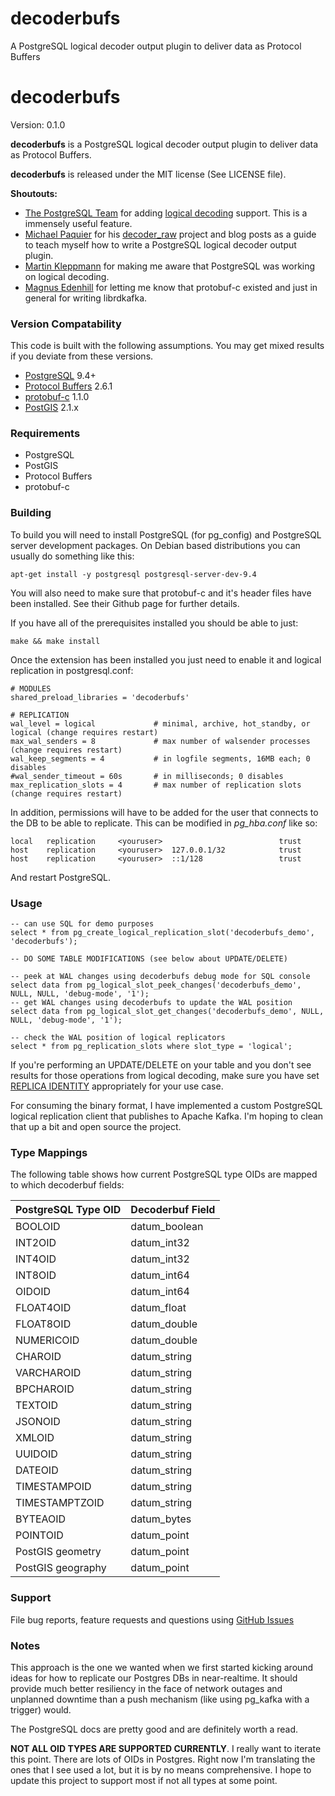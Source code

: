 decoderbufs
===========

A PostgreSQL logical decoder output plugin to deliver data as Protocol Buffers

# decoderbufs

Version: 0.1.0

**decoderbufs** is a PostgreSQL logical decoder output plugin to deliver data as Protocol Buffers.

**decoderbufs** is released under the MIT license (See LICENSE file).

**Shoutouts:**
- [The PostgreSQL Team](https://postgresql.org) for adding [logical decoding](http://www.postgresql.org/docs/9.4/static/logicaldecoding.html) support. This is a immensely useful feature.
- [Michael Paquier](https://github.com/michaelpq) for his [decoder_raw](https://github.com/michaelpq/pg_plugins/tree/master/decoder_raw) 
project and blog posts as a guide to teach myself how to write a PostgreSQL logical decoder output plugin.
- [Martin Kleppmann](https://github.com/ept) for making me aware that PostgreSQL was working on logical decoding.
- [Magnus Edenhill](https://github.com/edenhill) for letting me know that protobuf-c existed and just in general for writing librdkafka.

### Version Compatability
This code is built with the following assumptions.  You may get mixed results if you deviate from these versions.

* [PostgreSQL](http://www.postgresql.org) 9.4+
* [Protocol Buffers](https://developers.google.com/protocol-buffers) 2.6.1
* [protobuf-c](https://github.com/protobuf-c/protobuf-c) 1.1.0
* [PostGIS](http://postgis.net) 2.1.x

### Requirements
* PostgreSQL
* PostGIS
* Protocol Buffers
* protobuf-c

### Building

To build you will need to install PostgreSQL (for pg_config) and PostgreSQL server development packages. On Debian 
based distributions you can usually do something like this:

    apt-get install -y postgresql postgresql-server-dev-9.4
    
You will also need to make sure that protobuf-c and it's header files have been installed. See their Github 
page for further details.

If you have all of the prerequisites installed you should be able to just:

    make && make install

Once the extension has been installed you just need to enable it and logical replication in postgresql.conf:

    # MODULES
    shared_preload_libraries = 'decoderbufs'
    
    # REPLICATION
    wal_level = logical             # minimal, archive, hot_standby, or logical (change requires restart)
    max_wal_senders = 8             # max number of walsender processes (change requires restart)
    wal_keep_segments = 4           # in logfile segments, 16MB each; 0 disables
    #wal_sender_timeout = 60s       # in milliseconds; 0 disables
    max_replication_slots = 4       # max number of replication slots (change requires restart)

In addition, permissions will have to be added for the user that connects to the DB to be able to replicate. This can be modified in _pg\_hba.conf_ like so:

    local   replication     <youruser>                          trust
    host    replication     <youruser>  127.0.0.1/32            trust
    host    replication     <youruser>  ::1/128                 trust
    
And restart PostgreSQL.

### Usage
    -- can use SQL for demo purposes
    select * from pg_create_logical_replication_slot('decoderbufs_demo', 'decoderbufs');
    
    -- DO SOME TABLE MODIFICATIONS (see below about UPDATE/DELETE)
    
    -- peek at WAL changes using decoderbufs debug mode for SQL console
    select data from pg_logical_slot_peek_changes('decoderbufs_demo', NULL, NULL, 'debug-mode', '1');
    -- get WAL changes using decoderbufs to update the WAL position
    select data from pg_logical_slot_get_changes('decoderbufs_demo', NULL, NULL, 'debug-mode', '1');
    
    -- check the WAL position of logical replicators
    select * from pg_replication_slots where slot_type = 'logical';

If you're performing an UPDATE/DELETE on your table and you don't see results for those operations from logical decoding, make sure you have set [REPLICA IDENTITY](http://www.postgresql.org/docs/9.4/static/sql-altertable.html#SQL-CREATETABLE-REPLICA-IDENTITY) appropriately for your use case.
    
For consuming the binary format, I have implemented a custom PostgreSQL logical replication client that publishes to Apache Kafka. I'm hoping to clean that up a bit and open source the project.
          
### Type Mappings

The following table shows how current PostgreSQL type OIDs are mapped to which decoderbuf fields:

| PostgreSQL Type OID | Decoderbuf Field |
|---------------------|---------------|
| BOOLOID             | datum_boolean |
| INT2OID             | datum_int32   |
| INT4OID             | datum_int32   |
| INT8OID             | datum_int64   |
| OIDOID              | datum_int64   |
| FLOAT4OID           | datum_float   |
| FLOAT8OID           | datum_double  |
| NUMERICOID          | datum_double  |
| CHAROID             | datum_string  |
| VARCHAROID          | datum_string  |
| BPCHAROID           | datum_string  |
| TEXTOID             | datum_string  |
| JSONOID             | datum_string  |
| XMLOID              | datum_string  |
| UUIDOID             | datum_string  |
| DATEOID             | datum_string  |
| TIMESTAMPOID        | datum_string  |
| TIMESTAMPTZOID      | datum_string  |
| BYTEAOID            | datum_bytes   |
| POINTOID            | datum_point   |
| PostGIS geometry    | datum_point   |
| PostGIS geography   | datum_point   |

### Support

File bug reports, feature requests and questions using
[GitHub Issues](https://github.com/xstevens/decoderbufs/issues)

### Notes

This approach is the one we wanted when we first started kicking around ideas for how to replicate our Postgres DBs in near-realtime. It should provide much better 
resiliency in the face of network outages and unplanned downtime than a push mechanism (like using pg_kafka with a trigger) would.

The PostgreSQL docs are pretty good and are definitely worth a read.

**NOT ALL OID TYPES ARE SUPPORTED CURRENTLY**. I really want to iterate this point. There are lots of OIDs in Postgres. Right now I'm translating the ones that I see used a lot, but it is by no means comprehensive. I hope to update this project to support most if not all types at some point.

